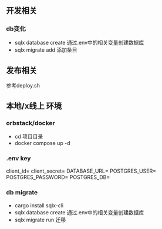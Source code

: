 #

## 开发相关
### db变化
- sqlx database create 通过.env中的相关变量创建数据库
- sqlx migrate add <name> 添加条目
## 发布相关
参考deploy.sh

## 本地/x线上 环境
### orbstack/docker
- cd 项目目录
- docker compose up -d
### .env key
client_id=
client_secret=
DATABASE_URL=
POSTGRES_USER=
POSTGRES_PASSWORD=
POSTGRES_DB=
### db migrate
- cargo install sqlx-cli
- sqlx database create 通过.env中的相关变量创建数据库
- sqlx migrate run 迁移
